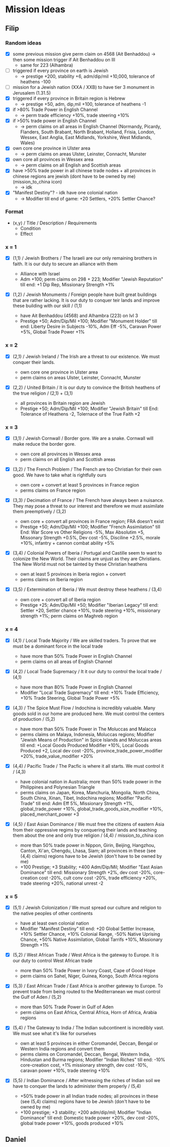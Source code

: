 # Mission Ideas

<!-- Just discovered someone made a tool for that - <https://steamcommunity.com/sharedfiles/filedetails/?id=2408076990> - 2021-05-29 -->

## Filip

### Random ideas

- [x] some previous mission give perm claim on 4568 (Ait Benhaddou) -> then some mission trigger if Ait Benhaddou on III
  - same for 223 (Alhambra)
- [ ] triggered if every province on earth is Jewish
  - -> prestige +200, stability +6, adm/dip/mil +10,000, tolerance of heathens -100
- [ ] mission for a Jewish nation (XXA / XXB) to have tier 3 monument in Jerusalem (1.31.5)
- [x] triggered if every province in Britain region is Hebrew
  - -> prestige +50, adm, dip,mil +100, tolerance of heathens -1
- [x] if >80% Trade Power in English Channel
  - -> perm trade efficiency +10%, trade steering +10%
- [x] if >50% trade power in English Channel
  - -> perm claims on all areas in English Channel
(Normandy, Picardy, Flanders, South Brabant, North Brabant, Holland, Frisia,
 London, Wessex, East Anglia, East Midlands, Yorkshire, West Midlands, Wales)
- [x] own core one province in Ulster area
  - -> perm claims on areas Ulster, Leinster, Connacht, Munster
- [x] own core all provinces in Wessex area
  - -> perm claims on all English and Scottish areas
- [x] have >50% trade power in all chinese trade nodes + all provinces in chinese regions are jewish (dont have to be owned by me) (mission_to_china icon)
  - -> idk
- [x] "Manifest Destiny"? - idk have one colonial nation
  - -> Modifier till end of game: +20 Settlers, +20% Settler Chance?

### Format

- (x,y) / Title / Description / Requirements
  - Condition
  - Effect

### x = 1

- [x] (1,1) / Jewish Brothers / The Israeli are our only remaining brothers in faith. It is our duty to secure an alliance with them
  - Alliance with Israel
  - Adm +100; perm claims on 298 + 223; Modifier "Jewish Reputation" till end: +1 Dip Rep, Missionary Strength +1%

- [x] (1,2) / Jewish Monuments / Foreign people have built great buildings that are rather lacking. It is our duty to conquer teir lands and improve these building with our skill / (1,1)
  - have Ait Benhaddou (4568) and Alhambra (223) on lvl 3
  - Prestige +50; Adm/Dip/Mil +100; Modifier "Monument Holder" till end: Liberty Desire in Subjects -10%, Adm Eff -5%, Caravan Power +5%, Global Trade Power +1%

### x = 2

- [x] (2,1) / Jewish Ireland / The Irish are a threat to our existence. We must conquer their lands.
  - own core one province in Ulster area
  - perm claims on areas Ulster, Leinster, Connacht, Munster

- [x] (2,2) / United Britain / It is our duty to convince the British heathens of the true religion / (2,1) + (3,1)
  - all provinces in Britain region are Jewish
  - Prestige +50; Adm/Dip/Mil +100; Modifier "Jewish Britain" till End: Tolerance of Heathens -2, Tolernace of the True Faith +2

### x = 3

- [x] (3,1) / Jewish Cornwall / Border gore. We are a snake. Cornwall will make reduce the border gore.
  - own core all provinces in Wessex area
  - perm claims on all English and Scottish areas

- [x] (3,2) / The French Problem / The French are too Christian for their own good. We have to take what is rightfully ours
  - own core + convert at least 5 provinces in France region
  - perms claims on France region

- [x] (3,3) / Decimation of France / The French have always been a nuisance. They may pose a threat to our interest and therefore we must assimilate them preemptively / (3,2)
  - own core + convert all provinces in France region; FRA doesn't exist
  - Prestige +50; Adm/Dip/Mil +100; Modifier "French Assimilation" till End: War Score vs Other Religions -5%, Max Absolutim +5, Missonary Strength +0.5%, Dev cost -5%, Disciline +2.5%, morale +10%, infantry + cannon combat ability +5%

- [x] (3,4) / Colonial Powers of Iberia / Portugal and Castille seem to want to colonize the New World. Their claims are unjust as they are Christians. The New World must not be tainted by these Christian heathens
  - own at least 5 provinces in Iberia region + convert
  - perms claims on Iberia region

- [x] (3,5) / Extermination of Iberia / We must destroy these heathens / (3,4)
  - own core + convert all of Iberia region
  - Prestige +25; Adm/Dip/Mil +50; Modifier "Iberian Legacy" till end: Settler +20, Settler chance +10%, trade steering +10%, missionary strength +1%; perm claims on Maghreb region

### x = 4

- [x] (4,1) / Local Trade Majority / We are skilled traders. To prove that we must be a dominant force in the local trade
  - have more than 50% Trade Power in English Channel
  - perm claims on all areas of English Channel

- [x] (4,2) / Local Trade Supremacy / It it our duty to control the local trade / (4,1)
  - have more than 80% Trade Power in English Channel
  - Modifier "Local Trade Supremacy" till end: +10% Trade Efficiency, +10% Trade Steering, Global Trade Power +5%

- [x] (4,3) / The Spice Must Flow / Indochina is incredibly valuable. Many goods sold in our home are produced here. We must control the centers of production / (5,2)
  - have more than 50% Trade Power in The Moluccas and Malacca
  - perms claims on Malaya, Indonesia, Moluccas regions; Modifier "Jewish Means of Production" in Spice Islands and Moluccas areas till end: +Local Goods Produced Modifier +10%, Local Goods Produced +2, Local dev cost -20%, province_trade_power_modifier +20%, trade_value_modifier +20%

- [x] (4,4) / Pacific Trade / The Pacfic is where it all starts. We must control it / (4,3)
  - have colonial nation in Australia; more than 50% trade power in the Philippines and Polynesian Triangle
  - perms claims on Japan, Korea, Manchuria, Mongolia, North China, South China, Xinan, Tibet, Indochina regions; Modifier "Pacific Trade" till end: Adm Eff 5%, Missionary Strength +1%, global_trade_power +10%, global_trade_goods_size_modifier +10%, placed_merchant_power +3

- [x] (4,5) / East Asian Dominance / We must free the citizens of eastern Asia from their oppressive regims by conquering their lands and teaching them about the one and only true religion / (4,4) / mission_to_china icon
  - more than 50% trade power in Nippon, Girin, Beijing, Hangzhou, Canton, Xi'an, Chengdu, Lhasa, Siam; all provinces in these (see (4,4) claims) regions have to be Jewish (don't have to be owned by me)
  - +100 Prestige; +3 Stability; +400 Adm/Dip/Mil; Modifier "East Asian Dominance" till end: Missionary Strength +2%, dev cost -20%, core-creation cost -20%, cult conv cost -20%, trade efficiency +20%, trade steering +20%, national unrest -2

### x = 5

- [x] (5,1) / Jewish Colonization / We must spread our culture and religion to the native peoples of other continents
  - have at least own colonial nation
  - Modifier "Manifest Destiny" till end: +20 Global Settler Increase, +10% Settler Chance, +10% Colonial Range, -50% Native Uprising Chance, +50% Native Assimilation, Global Tarrifs +10%, Missionary Strength +1%

- [x] (5,2) / West African Trade / West Africa is the gateway to Europe. It is our duty to control West African trade
  - more than 50% Trade Power in Ivory Coast, Cape of Good Hope
  - perm claims on Sahel, Niger, Guinea, Kongo, South Africa regions

- [x] (5,3) / East African Trade / East Africa is another gateway to Europe. To prevent trade from being routed to the Mediterranean we must control the Gulf of Aden / (5,2)
  - more than 50% Trade Power in Gulf of Aden
  - perm claims on East Africa, Central Africa, Horn of Africa, Arabia regions

- [x] (5,4) / The Gateway to India / The Indian subcontinent is incredibly vast. We must see what it's like for ourselves
  - own at least 5 provinces in either Coromandel, Deccan, Bengal or Western India regions and convert them
  - perms claims on Coromandel, Deccan, Bengal, Western India, Hindustan and Burma regions; Modifier "Indian Riches" till end: -10% core-creation cost, +1% missionary strength, dev cost -10%, caravan power +10%, trade steering +10%

- [x] (5,5) / Indian Dominance / After witnessing the riches of Indian soil we have to conquer the lands to administer them properly / (5,4)
  - +50% trade power in all Indian trade nodes; all provinces in these (see (5,4) claims) regions have to be Jewish (don't have to be owned by me)
  - +100 prestige; +3 stability; +200 adm/dip/mil; Modifier "Indian Dominance" till end: Domestic trade power +20%,  dev cost -20%, global trade power +10%, goods produced +10%

## Daniel
